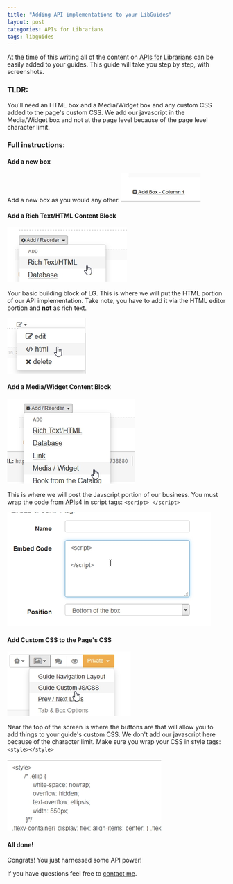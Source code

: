 ```yaml
---
title: "Adding API implementations to your LibGuides"
layout: post
categories: APIs for Librarians 
tags: libguides
---
```


At the time of this writing all of the content on [APIs for Librarians](https://www.bradcoffield.com/APIs-for-librarians) can be easily added to your guides. This guide will take you step by step, with screenshots.<!--excerpt-->

### TLDR:

You'll need an HTML box and a Media/Widget box and any custom CSS added to the page's custom CSS. We add our javascript in the Media/Widget box and not at the page level because of the page level character limit.

### Full instructions:

#### Add a new box

Add a new box as you would any other. ![Adding a box in LibGuides](../assets/4posts/screenshot.305.jpg)

#### Add a Rich Text/HTML Content Block

![Adding rich text/HTML](../assets/4posts/screenshot.306.jpg)

Your basic building block of LG. This is where we will put the HTML portion of our API implementation. Take note, you have to add it via the HTML editor portion and **not** as rich text.

![Use the HTML editor](../assets/4posts/screenshot.308.jpg)

#### Add a Media/Widget Content Block

![Adding a media/widget content block](../assets/4posts/screenshot.307.jpg)

This is where we will post the Javscript portion of our business. You must wrap the code from [APIs4](https://www.bradcoffield.com/APIs-for-librarians/) in script tags: `<script> </script>`

![Pasting into the widget area](../assets/4posts/screenshot.309.jpg)

#### Add Custom CSS to the Page's CSS

![Adding to the guide's custom CSS](../assets/4posts/screenshot.310.jpg)

Near the top of the screen is where the buttons are that will allow you to add things to your guide's custom CSS. We don't add our javascript here because of the character limit. Make sure you wrap your CSS in style tags: `<style></style>`

![Actually putting your CSS in](../assets/4posts/screenshot.311.jpg)

#### All done!

Congrats! You just harnessed some API power!

If you have questions feel free to [contact me](https://www.bradcoffield.com/contact).
